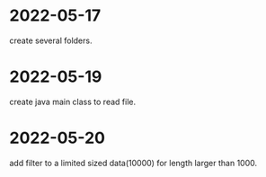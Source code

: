 # 2022-05-17
create several folders.

# 2022-05-19
create java main class to read file.

# 2022-05-20
add filter to a limited sized data(10000) for length larger than 1000.
